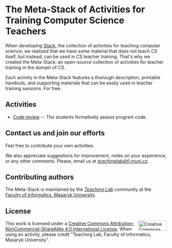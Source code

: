 # The Meta-Stack of Activities for Training Computer Science Teachers

When developing [Stack](https://github.com/teaching-lab/stack-cs-activities), the collection of activities for teaching computer science, we realized that we have some material that does not teach CS itself, but instead, can be used in CS teacher training. That's why we created the Meta-Stack: an open-source collection of activities for teacher training in the domain of CS.

Each activity in the Meta-Stack features a thorough description, printable handouts, and supporting materials that can be easily used in teacher training sessions. For free.

## Activities

* [Code review](activities/code-review) -- The students formatively assess program code.

## Contact us and join our efforts

Feel free to contribute your own activities.

We also appreciate suggestions for improvement, notes on your experience, or any other comments.
Please, email us at *teachinglab@fi.muni.cz*.

## Contributing authors

The Meta-Stack is maintained by the [*Teaching Lab*](https://is.muni.cz/predmet/fi/DUCIT) community at the [Faculty of Informatics, Masaryk University](https://fi.muni.cz).

## License

<img align="right" width="88" height="31" src="https://i.creativecommons.org/l/by-nc-sa/4.0/88x31.png" alt="Creative Commons Licence BY NC SA 4.0" title="Creative Commons Licence BY NC SA 4.0">

This work is licensed under a [Creative Commons Attribution-NonCommercial-ShareAlike 4.0 International License](https://creativecommons.org/licenses/by-nc-sa/4.0/). When using an activity, please credit "Teaching Lab, Faculty of Informatics, Masaryk University".
